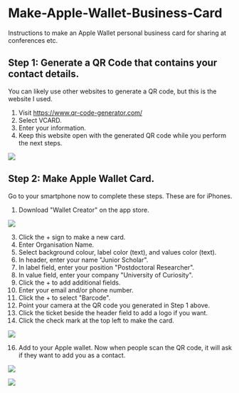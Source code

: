 # Make-Apple-Wallet-Business-Card
Instructions to make an Apple Wallet personal business card for sharing at conferences etc.


## Step 1: Generate a QR Code that contains your contact details.
You can likely use other websites to generate a QR code, but this is the website I used.

1. Visit https://www.qr-code-generator.com/
2. Select VCARD.
3. Enter your information.
4. Keep this website open with the generated QR code while you perform the next steps.

![](Images/SampleQRcodegenerator.png)

## Step 2: Make Apple Wallet Card.
Go to your smartphone now to complete these steps. These are for iPhones.
1. Download "Wallet Creator" on the app store.

![](Images/WalletCreator.jpg)

3. Click the + sign to make a new card.
4. Enter Organisation Name.
5. Select background colour, label color (text), and values color (text).
6. In header, enter your name "Junior Scholar".
7. In label field, enter your position "Postdoctoral Researcher".
8. In value field, enter your company "University of Curiosity".
9. Click the + to add additional fields.
10. Enter your email and/or phone number.
11. Click the + to select "Barcode".
12. Point your camera at the QR code you generated in Step 1 above.
13. Click the ticket beside the header field to add a logo if you want.
14. Click the check mark at the top left to make the card.

![](Images/SampleCard.png)


16. Add to your Apple wallet. Now when people scan the QR code, it will ask if they want to add you as a contact.

![](Images/SampleAddtoAppleWallet.png)

![](Images/SampleScanContact.png)
